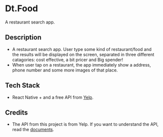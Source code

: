 # Dt.Food
A restaurant search app.

## Description
 * A restaurant search app. User type some kind of restaurant/food and the results will be displayed on the screen, separated in three different catagories: cost effective, a bit pricer and Big spender!
 * When user tap on a restaurant, the app immediately show a address, phone number and some more images of that place.
## Tech Stack
 * React Native + and a free API from [Yelp](https://www.yelp.com/developers).
## Credits
 * The API from this project is from Yelp. If you want to understand the API, read the [documents](https://www.yelp.com/developers/documentation/v3).
